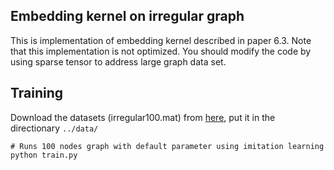 ## Embedding kernel on irregular graph
This is implementation of embedding kernel described in paper 6.3. Note that this implementation is not optimized. You should modify the code by using sparse tensor to address large graph data set.


## Training
Download the datasets (irregular100.mat) from [here](https://drive.google.com/file/d/0B4eFbZCPIAvMSjRyZmNVR3dNbEU/view?usp=sharing), put it in the directionary ```../data/```

```
# Runs 100 nodes graph with default parameter using imitation learning
python train.py
```


